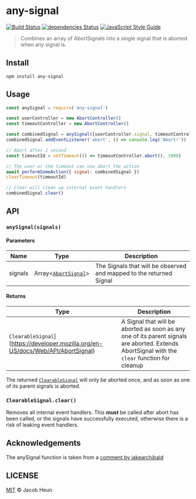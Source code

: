 # any-signal

[![Build Status](https://travis-ci.org/jacobheun/any-signal.svg?branch=master)](https://travis-ci.org/jacobheun/any-signal) [![dependencies Status](https://david-dm.org/jacobheun/any-signal/status.svg)](https://david-dm.org/jacobheun/any-signal) [![JavaScript Style Guide](https://img.shields.io/badge/code_style-standard-brightgreen.svg)](https://standardjs.com)

> Combines an array of AbortSignals into a single signal that is aborted when any signal is.

## Install

```
npm install any-signal
```

## Usage

```js
const anySignal = require('any-signal')

const userController = new AbortController()
const timeoutController = new AbortController()

const combinedSignal = anySignal([userController.signal, timeoutController.signal])
combinedSignal.addEventListener('abort', () => console.log('Abort!'))

// Abort after 1 second
const timeoutId = setTimeout(() => timeoutController.abort(), 1000)

// The user or the timeout can now abort the action
await performSomeAction({ signal: combinedSignal })
clearTimeout(timeoutId)

// Clear will clean up internal event handlers
combinedSignal.clear()
```

## API

### `anySignal(signals)`

#### Parameters

| Name | Type | Description |
|------|------|-------------|
| signals | Array<[`AbortSignal`](https://developer.mozilla.org/en-US/docs/Web/API/AbortSignal)> | The Signals that will be observed and mapped to the returned Signal |

#### Returns

| Type | Description |
|------|-------------|
| `ClearableSignal`](https://developer.mozilla.org/en-US/docs/Web/API/AbortSignal) | A Signal that will be aborted as soon as any one of its parent signals are aborted. Extends AbortSignal with the `clear` function for cleanup |

The returned [`ClearableSignal`](https://developer.mozilla.org/en-US/docs/Web/API/AbortSignal) will only be aborted once, and as soon as one of its parent signals is aborted.

### `ClearableSignal.clear()`
Removes all internal event handlers. This **must** be called after abort has been called, or the signals have successfully executed, otherwise there is a risk of leaking event handlers.

## Acknowledgements

The anySignal function is taken from a [comment by jakearchibald](https://github.com/whatwg/fetch/issues/905#issuecomment-491970649)

## LICENSE

[MIT](LICENSE) © Jacob Heun
